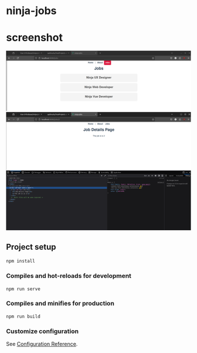 # ninja-jobs

# screenshot
![Screenshot of example](./src/assets/Screenshot8.png)
![Screenshot of example](./src/assets/Screenshot7.png)




## Project setup
```
npm install
```

### Compiles and hot-reloads for development
```
npm run serve
```

### Compiles and minifies for production
```
npm run build
```

### Customize configuration
See [Configuration Reference](https://cli.vuejs.org/config/).
